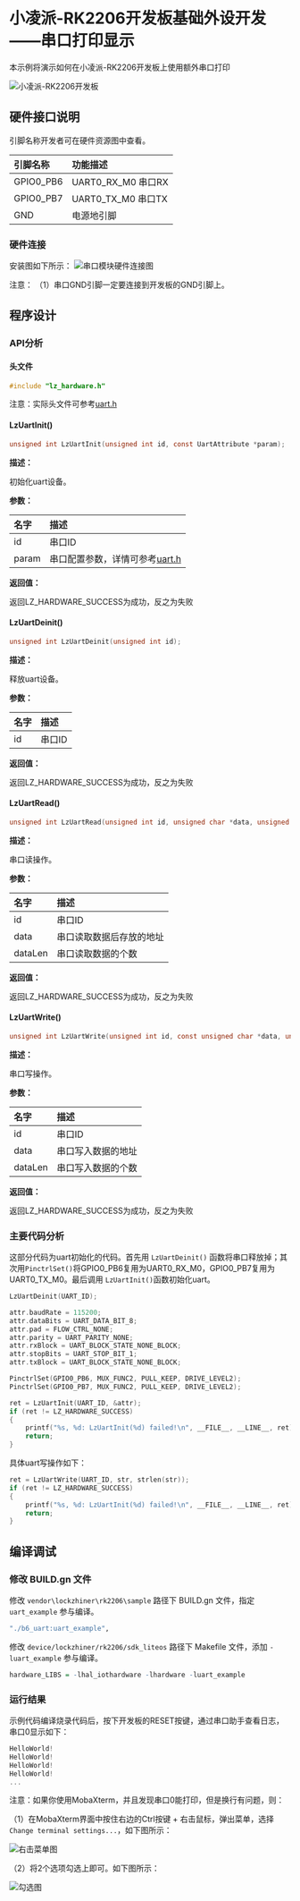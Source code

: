 # 小凌派-RK2206开发板基础外设开发——串口打印显示

本示例将演示如何在小凌派-RK2206开发板上使用额外串口打印

![小凌派-RK2206开发板](/vendor/lockzhiner/rk2206/docs/figures/lockzhiner-rk2206.jpg)



## 硬件接口说明

引脚名称开发者可在硬件资源图中查看。

| 引脚名称 | 功能描述 |
| :--- | :------- | 
| GPIO0_PB6 | UART0_RX_M0 串口RX |
| GPIO0_PB7 | UART0_TX_M0 串口TX | 
| GND | 电源地引脚 | 


### 硬件连接

安装图如下所示：
![串口模块硬件连接图](/vendor/lockzhiner/rk2206/docs/figures/uart/20220505104232-串口连接.jpg)

注意：
（1）串口GND引脚一定要连接到开发板的GND引脚上。

## 程序设计

### API分析

#### 头文件

```c
#include "lz_hardware.h"
```

注意：实际头文件可参考[uart.h](/device/rockchip/rk2206/adapter/include/lz_hardware/uart.h)

#### LzUartInit()

```c
unsigned int LzUartInit(unsigned int id, const UartAttribute *param);
```

**描述：**

初始化uart设备。

**参数：**

| 名字          | 描述           |
| :------------ | :------------- |
| id            | 串口ID         |
| param         | 串口配置参数，详情可参考[uart.h](/device/rockchip/rk2206/adapter/include/lz_hardware/uart.h) |

**返回值：**

返回LZ_HARDWARE_SUCCESS为成功，反之为失败

#### LzUartDeinit()

```c
unsigned int LzUartDeinit(unsigned int id);
```

**描述：**

释放uart设备。

**参数：**

| 名字          | 描述           |
| :------------ | :------------- |
| id            | 串口ID         |

**返回值：**

返回LZ_HARDWARE_SUCCESS为成功，反之为失败

#### LzUartRead()

```c
unsigned int LzUartRead(unsigned int id, unsigned char *data, unsigned int dataLen);
```

**描述：**

串口读操作。

**参数：**

| 名字          | 描述                      |
| :------------ | :------------------------ |
| id            | 串口ID                    |
| data          | 串口读取数据后存放的地址    |
| dataLen       | 串口读取数据的个数         |

**返回值：**

返回LZ_HARDWARE_SUCCESS为成功，反之为失败

#### LzUartWrite()

```c
unsigned int LzUartWrite(unsigned int id, const unsigned char *data, unsigned int dataLen);
```

**描述：**

串口写操作。

**参数：**

| 名字          | 描述                      |
| :------------ | :------------------------ |
| id            | 串口ID                    |
| data          | 串口写入数据的地址         |
| dataLen       | 串口写入数据的个数         |

**返回值：**

返回LZ_HARDWARE_SUCCESS为成功，反之为失败


### 主要代码分析

这部分代码为uart初始化的代码。首先用 `LzUartDeinit()` 函数将串口释放掉；其次用`PinctrlSet()`将GPIO0_PB6复用为UART0_RX_M0，GPIO0_PB7复用为UART0_TX_M0。最后调用 `LzUartInit()`函数初始化uart。

```c
LzUartDeinit(UART_ID);

attr.baudRate = 115200;
attr.dataBits = UART_DATA_BIT_8;
attr.pad = FLOW_CTRL_NONE;
attr.parity = UART_PARITY_NONE;
attr.rxBlock = UART_BLOCK_STATE_NONE_BLOCK;
attr.stopBits = UART_STOP_BIT_1;
attr.txBlock = UART_BLOCK_STATE_NONE_BLOCK;

PinctrlSet(GPIO0_PB6, MUX_FUNC2, PULL_KEEP, DRIVE_LEVEL2);
PinctrlSet(GPIO0_PB7, MUX_FUNC2, PULL_KEEP, DRIVE_LEVEL2);

ret = LzUartInit(UART_ID, &attr);
if (ret != LZ_HARDWARE_SUCCESS)
{
    printf("%s, %d: LzUartInit(%d) failed!\n", __FILE__, __LINE__, ret);
    return;
}
```

具体uart写操作如下：

```c
ret = LzUartWrite(UART_ID, str, strlen(str));
if (ret != LZ_HARDWARE_SUCCESS)
{
    printf("%s, %d: LzUartInit(%d) failed!\n", __FILE__, __LINE__, ret);
    return;
}
```

## 编译调试

### 修改 BUILD.gn 文件

修改 `vendor\lockzhiner\rk2206\sample` 路径下 BUILD.gn 文件，指定 `uart_example` 参与编译。

```r
"./b6_uart:uart_example",
```

修改 `device/lockzhiner/rk2206/sdk_liteos` 路径下 Makefile 文件，添加 `-luart_example` 参与编译。

```r
hardware_LIBS = -lhal_iothardware -lhardware -luart_example
```

### 运行结果

示例代码编译烧录代码后，按下开发板的RESET按键，通过串口助手查看日志，串口0显示如下：

```c
HelloWorld!
HelloWorld!
HelloWorld!
HelloWorld!
...
```

注意：如果你使用MobaXterm，并且发现串口0能打印，但是换行有问题，则：

（1）在MobaXterm界面中按住右边的Ctrl按键 + 右击鼠标，弹出菜单，选择`Change terminal settings...`，如下图所示：

![右击菜单图](/vendor/lockzhiner/rk2206/docs/figures/uart/MobaXterm_右击菜单.png)

（2）将2个选项勾选上即可。如下图所示：

![勾选图](/vendor/lockzhiner/rk2206/docs/figures/uart/MobaXterm_勾选.png)
